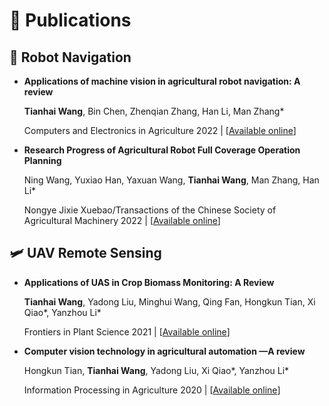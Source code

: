 # 📝 Publications
## 🚜 Robot Navigation

- **Applications of machine vision in agricultural robot navigation: A review**

    **Tianhai Wang**, Bin Chen, Zhenqian Zhang, Han Li, Man Zhang\*

    Computers and Electronics in Agriculture 2022 \| [[Available online](https://www.sciencedirect.com/science/article/pii/S0168169922004021)]

- **Research Progress of Agricultural Robot Full Coverage Operation Planning**

    Ning Wang, Yuxiao Han, Yaxuan Wang, **Tianhai Wang**, Man Zhang, Han Li\*

    Nongye Jixie Xuebao/Transactions of the Chinese Society of Agricultural Machinery 2022 \| [[Available online](http://www.nyjxxb.net/index.php/journal/article/view/1489)]

## 🛩️ UAV Remote Sensing

- **Applications of UAS in Crop Biomass Monitoring: A Review**

    **Tianhai Wang**, Yadong Liu, Minghui Wang, Qing Fan, Hongkun Tian, Xi Qiao\*, Yanzhou Li\*

    Frontiers in Plant Science 2021 \| [[Available online](https://www.frontiersin.org/articles/10.3389/fpls.2021.616689/full)]

- **Computer vision technology in agricultural automation —A review**

    Hongkun Tian, **Tianhai Wang**, Yadong Liu, Xi Qiao\*, Yanzhou Li\*

    Information Processing in Agriculture 2020 \| [[Available online](https://www.sciencedirect.com/science/article/pii/S2214317319301751)]